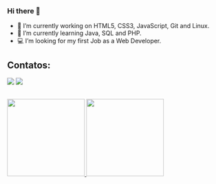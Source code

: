 ### Hi there 👋

- 🔭 I’m currently working on HTML5, CSS3, JavaScript, Git and Linux.
- 🌱 I’m currently learning Java, SQL and PHP.
- 💻 I’m looking for my first Job as a Web Developer.

## Contatos:

<div>
<a href="https://www.instagram.com/joaquimspinto/" target="_blank"><img src="https://img.shields.io/badge/-Instagram-%23E4405F?style=for-the-badge&logo=instagram&logoColor=white" target="_blank"></a>
<a href="https://www.linkedin.com/in/joaquim-pinto-419369160" target="_blank"><img src="https://img.shields.io/badge/-LinkedIn-%230077B5?style=for-the-badge&logo=linkedin&logoColor=white" target="_blank"></a>   
</div>

##

<div>
<a href="https://github.com/joaquimsp">
<img height="180em" src="https://github-readme-stats.vercel.app/api/top-langs/?username=joaquimsp&layout=compact&langs_count=7&theme=dracula"/>
<img height="180em" src="https://github-readme-stats.vercel.app/api?username=joaquimsp&show_icons=true&theme=dracula&include_all_commits=true&count_private=true"/>
</div>
